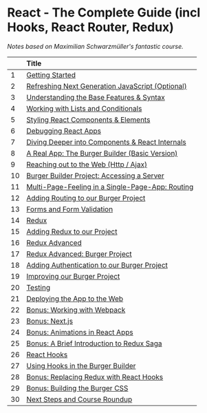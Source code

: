 # React - The Complete Guide (incl Hooks, React Router, Redux)

_Notes based on Maximilian Schwarzmüller's fantastic course._

|     | Title                                                                                                 |
| :-- | :---------------------------------------------------------------------------------------------------- |
| 1   | [ Getting Started ](01-Getting-Started/README.md)                                                     |
| 2   | [ Refreshing Next Generation JavaScript (Optional) ](02-Refreshing-Next-Generation-JS/README.md)      |
| 3   | [ Understanding the Base Features & Syntax ](03-Understanding-the-Base-Features-and-Syntax/README.md) |
| 4   | [ Working with Lists and Conditionals ](04-Working-with-Lists-and-Conditionals/README.md)             |
| 5   | [ Styling React Components & Elements ](05-Styling-React-Components-and-Elements/README.md)           |
| 6   | [ Debugging React Apps ](06-Debugging-React-Apps/README.md)                                           |
| 7   | [ Diving Deeper into Components & React Internals ]()                                                 |
| 8   | [ A Real App: The Burger Builder (Basic Version) ]()                                                  |
| 9   | [ Reaching out to the Web (Http / Ajax) ]()                                                           |
| 10  | [ Burger Builder Project: Accessing a Server ]()                                                      |
| 11  | [ Multi-Page-Feeling in a Single-Page-App: Routing ]()                                                |
| 12  | [ Adding Routing to our Burger Project ]()                                                            |
| 13  | [ Forms and Form Validation ]()                                                                       |
| 14  | [ Redux ]()                                                                                           |
| 15  | [ Adding Redux to our Project ]()                                                                     |
| 16  | [ Redux Advanced ]()                                                                                  |
| 17  | [ Redux Advanced: Burger Project ]()                                                                  |
| 18  | [ Adding Authentication to our Burger Project ]()                                                     |
| 19  | [ Improving our Burger Project ]()                                                                    |
| 20  | [ Testing ]()                                                                                         |
| 21  | [ Deploying the App to the Web ]()                                                                    |
| 22  | [ Bonus: Working with Webpack ]()                                                                     |
| 23  | [ Bonus: Next.js ]()                                                                                  |
| 24  | [ Bonus: Animations in React Apps ]()                                                                 |
| 25  | [ Bonus: A Brief Introduction to Redux Saga ]()                                                       |
| 26  | [ React Hooks ]()                                                                                     |
| 27  | [ Using Hooks in the Burger Builder ]()                                                               |
| 28  | [ Bonus: Replacing Redux with React Hooks ]()                                                         |
| 29  | [ Bonus: Building the Burger CSS ]()                                                                  |
| 30  | [ Next Steps and Course Roundup ]()                                                                   |
